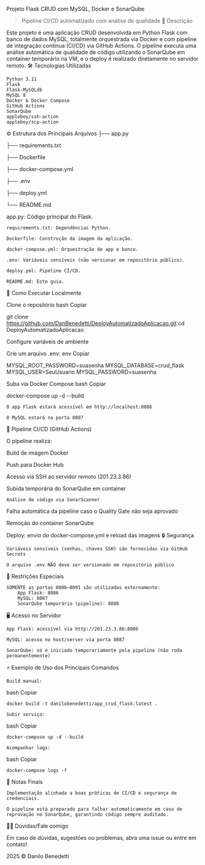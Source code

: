 Projeto Flask CRUD com MySQL, Docker e SonarQube

> Pipeline CI/CD automatizado com análise de qualidade
📖 Descrição

Este projeto é uma aplicação CRUD desenvolvida em Python Flask com banco de dados MySQL, totalmente orquestrada via Docker e com pipeline de integração contínua (CI/CD) via GitHub Actions. O pipeline executa uma análise automática de qualidade de código utilizando o SonarQube em container temporário na VM, e o deploy é realizado diretamente no servidor remoto.
🛠 Tecnologias Utilizadas

    Python 3.11
    Flask
    Flask-MySQLdb
    MySQL 8
    Docker & Docker Compose
    GitHub Actions
    SonarQube
    appleboy/ssh-action
    appleboy/scp-action

⚙️ Estrutura dos Principais Arquivos
├── app.py

├── requirements.txt

├── Dockerfile

├── docker-compose.yml

├── .env

├── deploy.yml

└── README.md

app.py: Código principal do Flask.

    requirements.txt: Dependências Python.

    Dockerfile: Construção da imagem da aplicação.

    docker-compose.yml: Orquestração de app e banco.

    .env: Variáveis sensíveis (não versionar em repositório público).

    deploy.yml: Pipeline CI/CD.

    README.md: Este guia.

🚀 Como Executar Localmente

Clone o repositório
bash
Copiar

git clone https://github.com/DanBenedetti/DeployAutomatizadoAplicacao.git
cd DeployAutomatizadoAplicacao

Configure variáveis de ambiente

Crie um arquivo .env:
env
Copiar

MYSQL_ROOT_PASSWORD=suasenha
MYSQL_DATABASE=crud_flask
MYSQL_USER=SeuUsuario
MYSQL_PASSWORD=suasenha

Suba via Docker Compose
bash
Copiar

docker-compose up -d --build

    O app Flask estará acessível em http://localhost:8086

    O MySQL estará na porta 8087

🧪 Pipeline CI/CD (GitHub Actions)

O pipeline realiza:

Build de imagem Docker

Push para Docker Hub

Acesso via SSH ao servidor remoto (201.23.3.86)

Subida temporária do SonarQube em container

    Análise de código via SonarScanner

Falha automática da pipeline caso o Quality Gate não seja aprovado

Remoção do container SonarQube

Deploy: envio do docker-compose.yml e reload das imagens
🔒 Segurança

    Variáveis sensíveis (senhas, chaves SSH) são fornecidas via GitHub Secrets

    O arquivo .env NÃO deve ser versionado em repositório público

🎯 Restrições Especiais

    SOMENTE as portas 8086–8091 são utilizadas externamente:
        App Flask: 8086
        MySQL: 8087
        SonarQube temporário (pipeline): 8088

🖥️ Acesso no Servidor

    App Flask: acessível via http://201.23.3.86:8086

    MySQL: acesso no host/server via porta 8087

    SonarQube: só é iniciado temporariamente pela pipeline (não roda permanentemente)

⚡ Exemplo de Uso dos Principais Comandos

    Build manual:

bash
Copiar

    docker build -t danilobenedetti/app_crud_flask:latest .

    Subir serviço:

bash
Copiar

    docker-compose up -d --build

    Acompanhar logs:

bash
Copiar

    docker-compose logs -f

📄 Notas Finais

    Implementação alinhada a boas práticas de CI/CD e segurança de credenciais.

    O pipeline está preparado para falhar automaticamente em caso de reprovação no SonarQube, garantindo código sempre auditado.

🙋‍♂️ Dúvidas/Fale comigo

Em caso de dúvidas, sugestões ou problemas, abra uma issue ou entre em contato!

2025 © Danilo Benedetti
